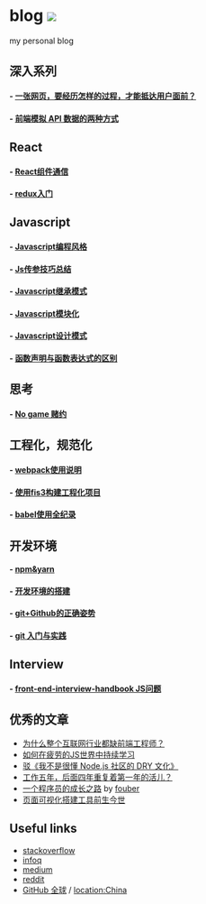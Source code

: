 blog  [![](https://img.shields.io/github/issues/xiaoyueyue165/blog.svg)](https://github.com/xiaoyueyue165/blog/issues)
====

my personal blog

## 深入系列

#### - [一张网页，要经历怎样的过程，才能抵达用户面前？](https://github.com/xiaoyueyue165/blog/blob/master/docs/%E4%B8%80%E5%BC%A0%E7%BD%91%E9%A1%B5%EF%BC%8C%E8%A6%81%E7%BB%8F%E5%8E%86%E6%80%8E%E6%A0%B7%E7%9A%84%E8%BF%87%E7%A8%8B%EF%BC%8C%E6%89%8D%E8%83%BD%E6%8A%B5%E8%BE%BE%E7%94%A8%E6%88%B7%E9%9D%A2%E5%89%8D%EF%BC%9F.md) 
#### - [前端模拟 API 数据的两种方式](https://github.com/xiaoyueyue165/blog/issues/25)

## React

#### - [React组件通信 ](https://github.com/xiaoyueyue165/blog/issues/27)
#### - [redux入门](https://github.com/xiaoyueyue165/blog/issues/34)

## Javascript

#### - [Javascript编程风格](https://github.com/xiaoyueyue165/blog/issues/11)
#### - [Js传参技巧总结](https://github.com/xiaoyueyue165/blog/issues/5)
#### - [Javascript继承模式](https://github.com/xiaoyueyue165/blog/issues/17)
#### - [Javascript模块化](https://github.com/xiaoyueyue165/blog/issues/23)
#### - [Javascript设计模式](https://github.com/xiaoyueyue165/blog/issues/26)
#### - [函数声明与函数表达式的区别](https://github.com/xiaoyueyue165/blog/issues/10)

## 思考

#### - [No game 赌约](https://github.com/xiaoyueyue165/blog/issues/13)

## 工程化，规范化

#### - [webpack使用说明](https://github.com/xiaoyueyue165/blog/issues/33)
#### - [使用fis3构建工程化项目](https://github.com/xiaoyueyue165/blog/issues/14) 
#### - [babel使用全纪录](https://github.com/xiaoyueyue165/blog/issues/16) 

## 开发环境

#### - [npm&yarn](https://github.com/xiaoyueyue165/blog/issues/7)
#### - [开发环境的搭建](https://github.com/xiaoyueyue165/blog/issues/3)
#### - [git+Github的正确姿势 ](https://github.com/xiaoyueyue165/blog/issues/2)
#### - [git 入门与实践 ](https://github.com/xiaoyueyue165/blog/issues/1)

## Interview

#### - [front-end-interview-handbook JS问题](https://github.com/xiaoyueyue165/blog/issues/15)

## 优秀的文章

- [为什么整个互联网行业都缺前端工程师？](https://zhuanlan.zhihu.com/p/20598089)
- [如何在疲劳的JS世界中持续学习](https://zhuanlan.zhihu.com/p/36339128)
- [驳《我不是很懂 Node.js 社区的 DRY 文化》](https://segmentfault.com/a/1190000014480379)
- [工作五年，后面四年重复着第一年的活儿？](https://www.barretlee.com/blog/2016/07/21/donnot-repeat-yourself/)
- [一个程序员的成长之路](https://github.com/fouber/blog/issues/41) by [fouber](https://github.com/fouber)
- [页面可视化搭建工具前生今世](https://zhuanlan.zhihu.com/p/37171897)

## Useful links

- [stackoverflow](https://stackoverflow.com/users/8273471/xiaoyueyue)
- [infoq](http://www.infoq.com/cn/)
- [medium](https://medium.com/)
- [reddit](https://www.reddit.com/)
- [GitHub 全球](https://www.diycode.cc/trends) / [location:China](https://github.com/search?q=location%3AChina)




